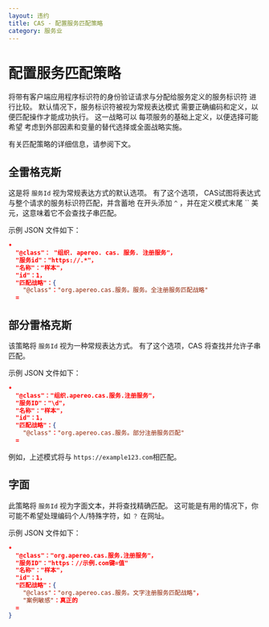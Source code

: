 ```yaml
---
layout: 违约
title: CAS - 配置服务匹配策略
category: 服务业
---
```


# 配置服务匹配策略

将带有客户端应用程序标识符的身份验证请求与分配给服务定义的服务标识符 进行比较。 默认情况下，服务标识符被视为常规表达模式 需要正确编码和定义，以便匹配操作才能成功执行。 这一战略可以 每项服务的基础上定义，以便选择可能希望 考虑到外部因素和变量的替代选择或全面战略实施。

有关匹配策略的详细信息，请参阅下文。

## 全雷格克斯

这是将 `服务Id` 视为常规表达方式的默认选项。 有了这个选项， CAS试图将表达式与整个请求的服务标识符匹配，并含蓄地 在开头添加 `^` ，并在定义模式末尾 `` 美元，这意味着它不会查找子串匹配。

示例 JSON 文件如下：

```json
•
  "@class"： "组织. apereo. cas. 服务. 注册服务"，
  "服务id"："https://.*"，
  "名称"："样本"，
  "id"：1，
  "匹配战略"：{
    "@class"："org.apereo.cas.服务。服务。全注册服务匹配战略"
  =

```

## 部分雷格克斯

该策略将 `服务Id` 视为一种常规表达方式。 有了这个选项，CAS 将查找并允许子串匹配。

示例 JSON 文件如下：

```json
•
  "@class"："组织.apereo.cas.服务.注册服务"，
  "服务ID"："\d"，
  "名称"："样本"，
  "id"：1，
  "匹配战略"：{
    "@class"："org.apereo.cas.服务。部分注册服务匹配"
  =

```

例如，上述模式将与 `https://example123.com`相匹配。

## 字面

此策略将 `服务Id` 视为字面文本，并将查找精确匹配。 这可能是有用的情况下，你 可能不希望处理编码个人/特殊字符，如 `？` 在网址。

示例 JSON 文件如下：

```json
•
  "@class"："org.apereo.cas.服务.注册服务"，
  "服务ID"："https：//示例.com键=值"
  "名称"："样本"，
  "id"：1，
  "匹配战略"：{
    "@class"："org.apereo.cas.服务。文字注册服务匹配战略"，
    "案例敏感"：真正的
  =
}
```

